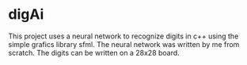 # digAi
This project uses a neural network to recognize digits in c++ using the simple grafics library sfml.
The neural network was written by me from scratch.
The digits can be written on a 28x28 board.
